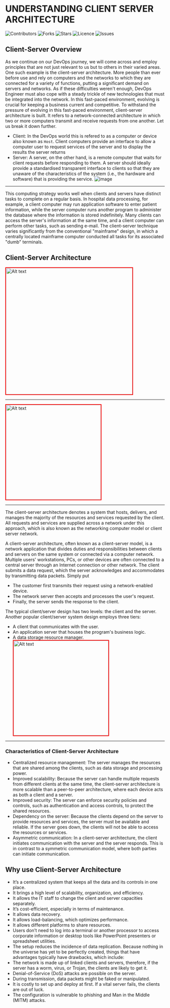 # UNDERSTANDING CLIENT SERVER ARCHITECTURE
</a>

![Contributors](https://img.shields.io/github/contributors/Gozinne/Client-Server-Architecture?style=plastic)
![Forks](https://img.shields.io/github/forks/Gozinne/Client-Server-Architecture)
![Stars](https://img.shields.io/github/stars/Gozinne/Client-Server-Architecture)
![Licence](https://img.shields.io/github/license/Gozinne/Client-Server-Architecture)
![Issues](https://img.shields.io/github/issues/Gozinne/Client-Server-Architecture)

## Client-Server Overview

As we continue on our DevOps journey, we will come across and employ principles that are not just relevant to us but to others in their varied areas. 
One such example is the client-server architecture. 
More people than ever before use and rely on computers and the networks to which they are connected for a variety of functions, putting a significant demand on servers and networks. 
As if these difficulties weren't enough, DevOps Engineer must also cope with a steady trickle of new technologies that must be integrated into the network. 
In this fast-paced environment, evolving is crucial for keeping a business current and competitive.
To withstand the pressure of evolving in this fast-paced environment, client-server architecture is built. 
It refers to a network-connected architecture in which two or more computers transmit and receive requests from one another.
Let us break it down further.
* Client: In the DevOps world this is refered to as a computer or device also known as `Host`. Client computers provide an interface to allow a computer user to request services of the server and to display the results the server returns
* Server: A server, on the other hand, is a remote computer that waits for client requests before responding to them. A server should ideally provide a standardised transparent interface to clients so that they are unaware of the characteristics of the system (i.e., the hardware and software) that is providing the service.
![image](https://user-images.githubusercontent.com/80969889/208232594-ec2affe5-0041-4678-a488-151c08e8d902.png)
***
This computing strategy works well when clients and servers have distinct tasks to complete on a regular basis. 
In hospital data processing, for example, a client computer may run application software to enter patient information, while the server computer runs another program to administer the database where the information is stored indefinitely. 
Many clients can access the server's information at the same time, and a client computer can perform other tasks, such as sending e-mail. 
The client-server technique varies significantly from the conventional "mainframe" design, in which a centrally located mainframe computer conducted all tasks for its associated "dumb" terminals.

## Client-Server Architecture
<img
  src="https://user-images.githubusercontent.com/80969889/208233440-f60922ba-6a73-4343-bdc7-0b6a2311aa79.png"
  alt="Alt text"
  title="Optional title"
  style="display: inline-block; margin: 0 auto; max-width: 500px; height: 400px; border: solid 2px red;">
***
<img
  src="https://user-images.githubusercontent.com/80969889/208233537-2dd41c31-bc45-4403-905d-72ee9289e9e9.png"
  alt="Alt text"
  title="Optional title"
  style="display: inline-block; margin: 0 auto; max-width: 400px; height: 300px; border: solid 2px red;">
***
The client-server architecture denotes a system that hosts, delivers, and manages the majority of the resources and services requested by the client. 
All requests and services are supplied across a network under this approach, which is also known as the networking computer model or client server network. 

A client-server architecture, often known as a client-server model, is a network application that divides duties and responsibilities between clients and servers on the same system or connected via a computer network. 
Multiple users' workstations, PCs, or other devices are often connected to a central server through an Internet connection or other network. 
The client submits a data request, which the server acknowledges and accommodates by transmitting data packets.
Simply put
* The customer first transmits their request using a network-enabled device. 
* The network server then accepts and processes the user's request. 
* Finally, the server sends the response to the client.

The typical client/server design has two levels: the client and the server. 
Another popular client/server system design employs three tiers:
* A client that communicates with the user. 
* An application server that houses the program's business logic. 
* A data storage resource manager.
<img
  src="https://user-images.githubusercontent.com/80969889/208234121-01f4baa0-1b31-420c-9f8e-67ef6cbf8bc0.png"
  alt="Alt text"
  title="Optional title"
  style="display: inline-block; margin: 0 auto; max-width: 400px; height: 300px; border: solid 2px red;">
***
### Characteristics of Client-Server Architecture
* Centralized resource management: The server manages the resources that are shared among the clients, such as data storage and processing power.
* Improved scalability: Because the server can handle multiple requests from different clients at the same time, the client-server architecture is more scalable than a peer-to-peer architecture, where each device acts as both a client and a server.
* Improved security: The server can enforce security policies and controls, such as authentication and access controls, to protect the shared resources.
* Dependency on the server: Because the clients depend on the server to provide resources and services, the server must be available and reliable. If the server goes down, the clients will not be able to access the resources or services.
* Asymmetric communication: In a client-server architecture, the client initiates communication with the server and the server responds. This is in contrast to a symmetric communication model, where both parties can initiate communication.

## Why use Client-Server Architecture
* It’s a centralized system that keeps all the data and its controls in one place.
* It brings a high level of scalability, organization, and efficiency.
* It allows the IT staff to change the client and server capacities separately.
* It’s cost-efficient, especially in terms of maintenance.
* It allows data recovery.
* It allows load-balancing, which optimizes performance.
* It allows different platforms to share resources.
* Users don’t need to log into a terminal or another processor to access corporate information or desktop tools like PowerPoint presenters or spreadsheet utilities.
* The setup reduces the incidence of data replication.
Because nothing in the universe has yet to be perfectly created, things that have advantages typically have drawbacks, which include:
* The network is made up of linked clients and servers, therefore, if the server has a worm, virus, or Trojan, the clients are likely to get it. 
* Denial-of-Service (DoS) attacks are possible on the server. 
* During transmission, data packets might be faked or manipulated. 
* It is costly to set up and deploy at first. If a vital server fails, the clients are out of luck. 
* The configuration is vulnerable to phishing and Man in the Middle (MITM) attacks.



























